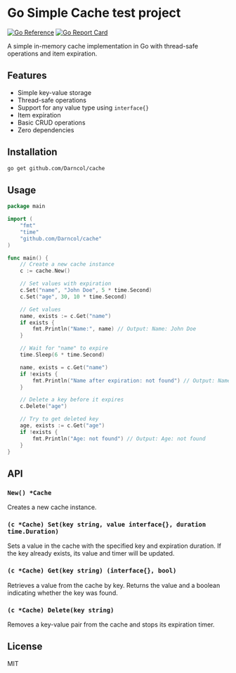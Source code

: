 # Go Simple Cache test project

[![Go Reference](https://pkg.go.dev/badge/github.com/Darncol/cache.svg)](https://pkg.go.dev/github.com/Darncol/cache)
[![Go Report Card](https://goreportcard.com/badge/github.com/Darncol/cache)](https://goreportcard.com/report/github.com/Darncol/cache)

A simple in-memory cache implementation in Go with thread-safe operations and item expiration.

## Features

- Simple key-value storage
- Thread-safe operations
- Support for any value type using `interface{}`
- Item expiration
- Basic CRUD operations
- Zero dependencies

## Installation

```bash
go get github.com/Darncol/cache
```

## Usage

```go
package main

import (
	"fmt"
	"time"
	"github.com/Darncol/cache"
)

func main() {
	// Create a new cache instance
	c := cache.New()

	// Set values with expiration
	c.Set("name", "John Doe", 5 * time.Second)
	c.Set("age", 30, 10 * time.Second)

	// Get values
	name, exists := c.Get("name")
	if exists {
		fmt.Println("Name:", name) // Output: Name: John Doe
	}

	// Wait for "name" to expire
	time.Sleep(6 * time.Second)

	name, exists = c.Get("name")
	if !exists {
		fmt.Println("Name after expiration: not found") // Output: Name after expiration: not found
	}

	// Delete a key before it expires
	c.Delete("age")

	// Try to get deleted key
	age, exists := c.Get("age")
	if !exists {
		fmt.Println("Age: not found") // Output: Age: not found
	}
}
```

## API

### `New() *Cache`
Creates a new cache instance.

### `(c *Cache) Set(key string, value interface{}, duration time.Duration)`
Sets a value in the cache with the specified key and expiration duration. If the key already exists, its value and timer will be updated.

### `(c *Cache) Get(key string) (interface{}, bool)`
Retrieves a value from the cache by key. Returns the value and a boolean indicating whether the key was found.

### `(c *Cache) Delete(key string)`
Removes a key-value pair from the cache and stops its expiration timer.

## License

MIT